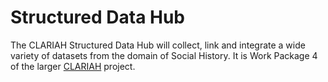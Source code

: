 # Structured Data Hub

The CLARIAH Structured Data Hub will collect, link and integrate a wide variety of datasets from the domain of Social History.
It is Work Package 4 of the larger [CLARIAH](http://clariah.nl) project.
